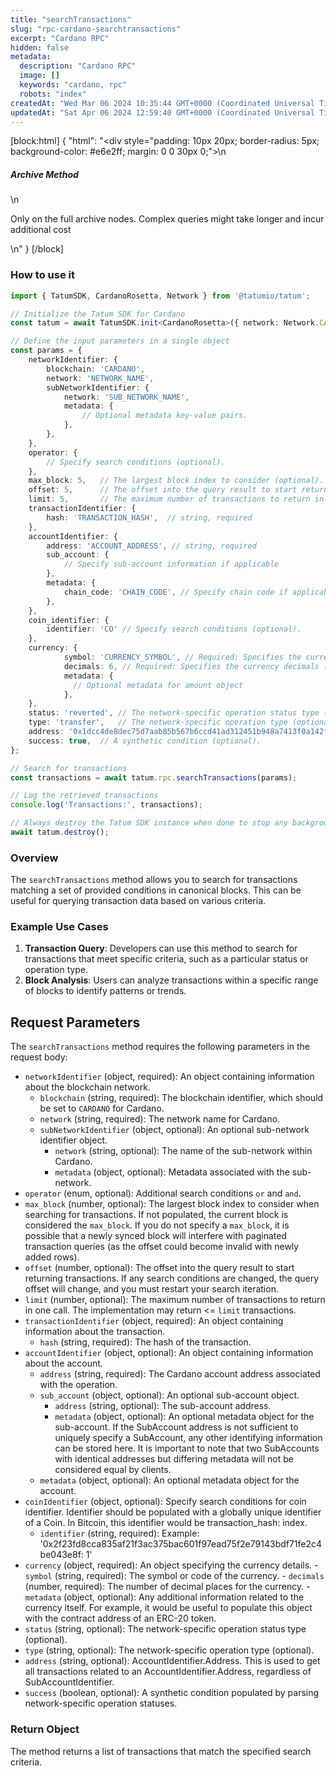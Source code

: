 ```yaml
---
title: "searchTransactions"
slug: "rpc-cardano-searchtransactions"
excerpt: "Cardano RPC"
hidden: false
metadata: 
  description: "Cardano RPC"
  image: []
  keywords: "cardano, rpc"
  robots: "index"
createdAt: "Wed Mar 06 2024 10:35:44 GMT+0000 (Coordinated Universal Time)"
updatedAt: "Sat Apr 06 2024 12:59:40 GMT+0000 (Coordinated Universal Time)"
---
```

[block:html]
{
  "html": "<div style=\"padding: 10px 20px; border-radius: 5px; background-color: #e6e2ff; margin: 0 0 30px 0;\">\n  <h5>Archive Method</h5>\n  <p>Only on the full archive nodes. Complex queries might take longer and incur additional cost</p>\n</div>"
}
[/block]


### How to use it

```typescript
import { TatumSDK, CardanoRosetta, Network } from '@tatumio/tatum';

// Initialize the Tatum SDK for Cardano
const tatum = await TatumSDK.init<CardanoRosetta>({ network: Network.CARDANO_ROSETTA });

// Define the input parameters in a single object
const params = {
    networkIdentifier: {
        blockchain: 'CARDANO',
        network: 'NETWORK_NAME',
        subNetworkIdentifier: {
            network: 'SUB_NETWORK_NAME',
            metadata: {
                // Optional metadata key-value pairs.
            },
        },
    },
    operator: {
        // Specify search conditions (optional).
    },
    max_block: 5,   // The largest block index to consider (optional).
    offset: 5,      // The offset into the query result to start returning transactions (optional).
    limit: 5,       // The maximum number of transactions to return in one call (optional).
    transactionIdentifier: {
        hash: 'TRANSACTION_HASH',  // string, required
    },
    accountIdentifier: {
        address: 'ACCOUNT_ADDRESS', // string, required
        sub_account: {
            // Specify sub-account information if applicable
        },
        metadata: {
            chain_code: 'CHAIN_CODE', // Specify chain code if applicable
        },
    },
    coin_identifier: {
        identifier: 'CO' // Specify search conditions (optional).
    },
    currency: {
            symbol: 'CURRENCY_SYMBOL', // Required: Specifies the currency symbol .
            decimals: 6, // Required: Specifies the currency decimals (number).
            metadata: {
              // Optional metadata for amount object
            },
    },
    status: 'reverted', // The network-specific operation status type (optional).
    type: 'transfer',   // The network-specific operation type (optional).
    address: '0x1dcc4de8dec75d7aab85b567b6ccd41ad312451b948a7413f0a142fd40d49347', // Account address (optional).
    success: true,  // A synthetic condition (optional).
};

// Search for transactions
const transactions = await tatum.rpc.searchTransactions(params);

// Log the retrieved transactions
console.log('Transactions:', transactions);

// Always destroy the Tatum SDK instance when done to stop any background processes
await tatum.destroy();
```

### Overview

The `searchTransactions` method allows you to search for transactions matching a set of provided conditions in canonical blocks. This can be useful for querying transaction data based on various criteria.

### Example Use Cases

1. **Transaction Query**: Developers can use this method to search for transactions that meet specific criteria, such as a particular status or operation type.
2. **Block Analysis**: Users can analyze transactions within a specific range of blocks to identify patterns or trends.

## Request Parameters

The `searchTransactions` method requires the following parameters in the request body:

- `networkIdentifier` (object, required): An object containing information about the blockchain network.
  - `blockchain` (string, required): The blockchain identifier, which should be set to `CARDANO` for Cardano.
  - `network` (string, required): The network name for Cardano.
  - `subNetworkIdentifier` (object, optional): An optional sub-network identifier object.
    - `network` (string, optional): The name of the sub-network within Cardano.
    - `metadata` (object, optional): Metadata associated with the sub-network.
- `operator` (enum, optional): Additional search conditions `or` and `and`.
- `max_block` (number, optional): The largest block index to consider when searching for transactions. If not populated, the current block is considered the `max_block`. If you do not specify a `max_block`, it is possible that a newly synced block will interfere with paginated transaction queries (as the offset could become invalid with newly added rows).
- `offset` (number, optional): The offset into the query result to start returning transactions. If any search conditions are changed, the query offset will change, and you must restart your search iteration.
- `limit` (number, optional): The maximum number of transactions to return in one call. The implementation may return \<= `limit` transactions.
- `transactionIdentifier` (object, required): An object containing information about the transaction.
  - `hash` (string, required): The hash of the transaction.
- `accountIdentifier` (object, optional): An object containing information about the account.
  - `address` (string, required): The Cardano account address associated with the operation.
  - `sub_account` (object, optional): An optional sub-account object.
    - `address` (string, optional): The sub-account address.
    - `metadata` (object, optional): An optional metadata object for the sub-account. If the SubAccount address is not sufficient to uniquely specify a SubAccount, any other identifying information can be stored here. It is important to note that two SubAccounts with identical addresses but differing metadata will not be considered equal by clients.
  - `metadata` (object, optional): An optional metadata object for the account.
- `coinIdentifier` (object, optional): Specify search conditions for coin identifier. Identifier should be populated with a globally unique identifier of a Coin. In Bitcoin, this identifier would be transaction\_hash: index.
  - `identifier` (string, required): Example: '0x2f23fd8cca835af21f3ac375bac601f97ead75f2e79143bdf71fe2c4be043e8f: 1'
- `currency` (object, required): An object specifying the currency details. - `symbol` (string, required): The symbol or code of the currency. - `decimals` (number, required): The number of decimal places for the currency. - `metadata` (object, optional): Any additional information related to the currency itself. For example, it would be useful to populate this object with the contract address of an ERC-20 token.
- `status` (string, optional): The network-specific operation status type (optional).
- `type` (string, optional): The network-specific operation type (optional).
- `address` (string, optional): AccountIdentifier.Address. This is used to get all transactions related to an AccountIdentifier.Address, regardless of SubAccountIdentifier.
- `success` (boolean, optional): A synthetic condition populated by parsing network-specific operation statuses.

### Return Object

The method returns a list of transactions that match the specified search criteria.

